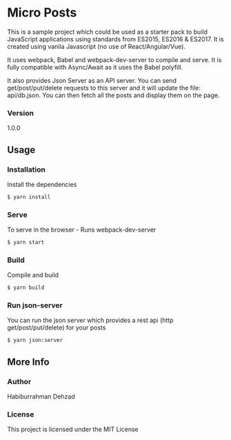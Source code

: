 # Micro Posts

This is a sample project which could be used as a starter pack to build JavaScript applications using standards from ES2015, ES2016 & ES2017. It is created using vanila Javascript (no use of React/Angular/Vue).

It uses webpack, Babel and webpack-dev-server to compile and serve. It is fully compatible with Async/Await as it uses the Babel polyfill.

It also provides Json Server as an API server. You can send get/post/put/delete requests to this server and it will update the file: api/db.json. You can then fetch all the posts and display them on the page.

### Version

1.0.0

## Usage

### Installation

Install the dependencies

```sh
$ yarn install
```

### Serve

To serve in the browser - Runs webpack-dev-server

```sh
$ yarn start
```

### Build

Compile and build

```sh
$ yarn build
```

### Run json-server

You can run the json server which provides a rest api (http get/post/put/delete) for your posts

```sh
$ yarn json:server
```

## More Info

### Author

Habiburrahman Dehzad

### License

This project is licensed under the MIT License
